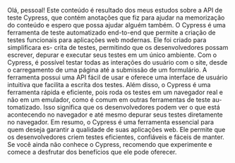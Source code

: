   Olá, pessoal! Este conteúdo é resultado dos meus estudos sobre a API de teste Cypress, que contém anotações que fiz para ajudar na memorização do conteúdo e espero que 
possa ajudar alguém também.
  O Cypress é uma ferramenta de teste automatizado end-to-end que permite a criação de testes funcionais para aplicações web modernas. Ele foi criado para simplificara es-
crita de testes, permitindo que os desenvolvedores possam escrever, depurar e executar seus testes em um único ambiente.
  Com o Cypress, é possível testar todas as interações do usuário com o site, desde o carregamento de uma página até a submissão de um formulário. A ferramenta possui uma
API fácil de usar e oferece uma interface de usuário intuitiva que facilita a escrita dos testes.
  Além disso, o Cypress é uma ferramenta rápida e eficiente, pois roda os testes em um navegador real e não em um emulador, como é comum em outras ferramentas de teste au-
tomatizado. Isso significa que os desenvolvedores podem ver o que está acontecendo no navegador e até mesmo depurar seus testes diretamente no navegador.
  Em resumo, o Cypress é uma ferramenta essencial para quem deseja garantir a qualidade de suas aplicações web. Ele permite que os desenvolvedores criem testes eficientes,
confiáveis e fáceis de manter. Se você ainda não conhece o Cypress, recomendo que experimente e comece a desfrutar dos benefícios que ele pode oferecer.
